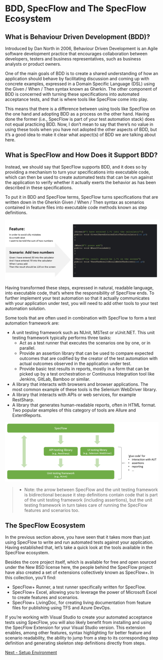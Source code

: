 # BDD, SpecFlow and The SpecFlow Ecosystem


## What is Behaviour Driven Development (BDD)?
Introduced by Dan North in 2006, Behaviour Driven Development is an Agile software development practice that encourages collaboration between developers, testers and business representatives, such as business analysts or product owners.

One of the main goals of BDD is to create a shared understanding of how an application should behave by facilitating discussion and coming up with concrete examples, expressed in a Domain Specific Language (DSL) using the Given / When / Then syntax known as Gherkin. The other component of BDD is concerned with turning these specifications into automated acceptance tests, and that is where tools like SpecFlow come into play.

This means that there is a difference between using tools like SpecFlow on the one hand and adopting BDD as a process on the other hand. Having done the former (i.e., SpecFlow is part of your test automation stack) does not equal practicing BDD. Now, I don’t mean to say that there’s no value in using these tools when you have not adopted the other aspects of BDD, but it’s a good idea to make it clear what aspect(s) of BDD we are talking about here.

## What is SpecFlow and How Does it Support BDD?
Instead, we should say that SpecFlow supports BDD, and it does so by providing a mechanism to turn your specifications into executable code, which can then be used to create automated tests that can be run against the application to verify whether it actually exerts the behavior as has been described in these specifications.

To put it in BDD and SpecFlow terms, SpecFlow turns specifications that are written down in the Gherkin Given / When / Then syntax as scenarios contained in feature files into executable code methods known as step definitions.

![im1](images/sketch2-1.png)

Having transformed these steps, expressed in natural, readable language, into executable code, that’s where the responsibility of SpecFlow ends. To further implement your test automation so that it actually communicates with your application under test, you will need to add other tools to your test automation solution.

Some tools that are often used in combination with SpecFlow to form a test automation framework are:

* A unit testing framework such as NUnit, MSTest or xUnit.NET. This unit testing framework typically performs three tasks:
  - Act as a test runner that executes the scenarios one by one, or in parallel.
  - Provide an assertion library that can be used to compare expected outcomes that are codified by the creator of the test automation with actual outcomes observed in the application under test.
  - Provide basic test results in reports, mostly in a form that can be picked up by a test orchestration or Continuous Integration tool like Jenkins, GitLab, Bamboo or similar.
* A library that interacts with browsers and browser applications. The most common example of these tools is the Selenium WebDriver library.
* A library that interacts with APIs or web services, for example RestSharp.
* A library that generates human-readable reports, often in HTML format. Two popular examples of this category of tools are Allure and ExtentReports.

![im2](images/sketch1-1.png)

>- Note: the arrow between SpecFlow and the unit testing framework is bidirectional because it step definitions contain code that is part of the unit testing framework (including assertions), but the unit testing framework in turn takes care of running the SpecFlow features and scenarios too. 


## The SpecFlow Ecosystem
In the previous section above, you have seen that it takes more than just using SpecFlow to write and run automated tests against your application. Having established that, let’s take a quick look at the tools available in the SpecFlow ecosystem.

Besides the core project itself, which is available for free and open sourced under the New BSD license here, the people behind the SpecFlow project have also created a set of extensions collectively known as SpecFlow+. In this collection, you’ll find:

* SpecFlow+ Runner, a test runner specifically written for SpecFlow.
* SpecFlow+ Excel, allowing you to leverage the power of Microsoft Excel to create features and scenarios.
* SpecFlow+ LivingDoc, for creating living documentation from feature files for publishing using TFS and Azure DevOps.

If you’re working with Visual Studio to create your automated acceptance tests using SpecFlow, you will also likely benefit from installing and using the SpecFlow Extension for your Visual Studio version. This extension enables, among other features, syntax highlighting for better feature and scenario readability, the ability to jump from a step to its corresponding step definition and generating skeleton step definitions directly from steps.

[Next - Setup Environment](./LabSetup.md)